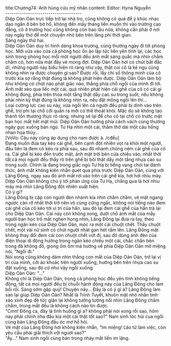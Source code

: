 title:Chương74: Anh hùng cứu mỹ nhân
content:
Editor: Hyna Nguyễn<br>-------------------------------------<br>Diệp Oản Oản trực tiếp trở lại nhà trọ, cũng không có quá để ý khúc nhạc dạo ngắn ở bên bờ hồ, không đến mấy tháng liền muốn thi vào trường cao đẳng, cô ở trường học cũng không còn bao lâu nữa, không cần phải ở nơi này ngây thơ để một chuyện nhỏ bên trên lãng phí thời gian.<br>Sáng ngày thứ hai.<br>Diệp Oản Oản duy trì hình dáng khoa trương, cùng thường ngày đi tới phòng học. Mới vừa vào cửa cả phòng học ồn ào lập tức liền yên tĩnh lại, các học sinh trong phòng học mỗi một người đều ánh mắt sáng quắc mà nhìn chằm chằm cô, hơn nữa mặt đầy vẻ mong đợi. Diệp Oản Oản hơi có chút bất đắc dĩ, những người này biểu hiện rõ ràng như vậy, thật coi cô là kẻ ngu cũng không nhìn ra được chuyện gì sao? Được rồi, lấy chỉ số thông minh của cô trước kia sợ rằng thật đúng là không phát hiện được. Diệp Oản Oản làm bộ như không có chút nào phát giác nào, thẳng phía chỗ ngồi của mình đi tới. Ánh mắt xéo qua liếc một cái, quả nhiên phát hiện cái ghế của cô có cái gì không đúng, phía trên thoa một tầng thật dầy cao su trong suốt, nếu không phải nhìn kỹ thật đúng là không nhìn ra, nếu đặt mông ngồi lên thì...<br>Loại cường lực cao su này, vừa ngồi lên cả người đều phải bị dính vào trên ghế, trừ phi tại chỗ cỡi quần ra mới có thể thoát khỏi. Mặc dù sẽ không tạo thành tổn thương thực rõ ràng, nhưng sẽ lại để cho cô tại chỗ có trước mặt bạn học mất hết mặt mũi. Diệp Oản Oản hướng phía cách vách cùng thường ngày gục xuống bàn ngủ. Tư Hạ nhìn một cái, thầm thở dài một câu hồng nhan họa thủy...<br>[VoVo: Câu này cũng áp dụng cho nam được à. /cđểu]<br>Đang muốn đưa tay kéo cái ghế, bên cạnh đột nhiên vọt ra khỏi một người, đầu tiên là đem cô kéo ra phía sau, sau đó nhanh chóng ném cái ghế của cô ra. Cái ghế bị kéo đến trước mặt, ánh mặt trời bên cửa chiếu vào, nhất thời tất cả mọi người đều thấy rõ trên ghế bị bôi thật dầy một tầng nhựa cao su trong suốt. Chính là đang trong giấc ngủ Tư Hạ bị tiếng vang chói tai đánh thức, ánh mắt không kiên nhẫn quét qua phía trước Diệp Oản Oản, cùng với Lăng Đông, ngay sau đó ánh mắt rơi vào trên cái ghế kia, hơi hơi nhíu mày. Diệp Oản Oản không chú ý tới phản ứng của Tư Hạ, chẳng qua là hơi nhíu mày mà nhìn Lăng Đông đột nhiên xuất hiện.<br>Có ý gì?<br>Lăng Đông bị cặp con ngươi đen nhánh kia nhìn chằm chằm, vẻ mặt ngang ngược càn rỡ nhất thời trở nên vô cùng cứng ngắc, không nói tiếng nào đem cái ghế của cô kéo tới vị trí của hắn, sau đó lại đem cái ghế của hắn trả lại cho Diệp Oản Oản. Cái này còn không xong, dưới chỗ ánh mắt của mấy người bạn học trố mắt nghẹn họng nhìn, Lăng Đông lại đưa ra tay, theo trong ngăn kéo của Diệp Oản Oản, móc ra một cái chuột chết. Thấy chuột chết, một vài nữ sinh có chút người nhát gan hét rầm lên. Lăng Đông mặt không thay đổi đem cái con chuột chết vứt đi, sau đó dùng ánh đèn của điện thoại di động hướng trong ngăn kéo chiếu một cái, chắc chắn bên trong đã không đồ, giọng ồm ồm mà hướng về phía Diệp Oản Oản mở miệng nói, "Ngồi đi."<br>Nói xong cũng không dám nhìn thẳng con mắt của Diệp Oản Oản, trở lại vị trí của mình, cởi áo khoác trên người xuống, hướng bên trên nhựa cao su đặt xuống, sau đó cứ như vậy ngồi xuống.<br>Diệp Oản Oản: "..."<br>Không chỉ là Diệp Oản Oản, trong cả phòng học đều yên tĩnh không tiếng động, tất cả mọi người đều bị chuỗi hành động này của Lăng Đông cho làm bối rối. Sáng sớm gặp quỷ! Chuyện này... Đây là có ý gì à? Lăng Đông làm sao lại giúp Diệp Oản Oản? Nhất là Trình Tuyết, khuôn mặt nhỏ nhắn tinh xảo xinh đẹp đẽ tức giận lại không tưởng tượng nổi nhìn Lăng Đông chằm chằm, trong mắt đều là không cách nào tin được.<br>"Cmn! Đông ca, đây là tình huống gì a? không phải nói xong rồi sao, hôm nay phải chỉnh nha đầu kia một cái thật tốt sao?" Nam sinh tóc húi cua ngồi cùng bàn Lăng Đông đầu óc mơ hồ hỏi.<br>Vẻ mặt của Lăng Đông hơi không kiên nhẫn, "Im miệng! Lão tử làm việc, còn yêu cầu phải giải thích với ngươi sao?"<br>"Ây..." Nam sinh ngồi cùng bàn trong nháy mắt liền im lặng.